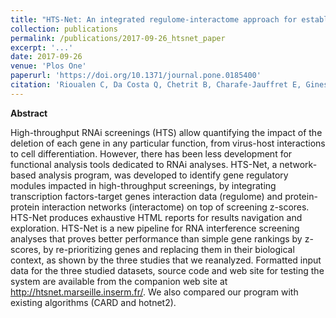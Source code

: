 ```yaml
---
title: "HTS-Net: An integrated regulome-interactome approach for establishing network regulation models in high-throughput screenings"
collection: publications
permalink: /publications/2017-09-26_htsnet_paper
excerpt: '...'
date: 2017-09-26
venue: 'Plos One'
paperurl: 'https://doi.org/10.1371/journal.pone.0185400'
citation: 'Rioualen C, Da Costa Q, Chetrit B, Charafe-Jauffret E, Ginestier C, Bidaut G (2017) HTS-Net: An integrated regulome-interactome approach for establishing network regulation models in high-throughput screenings. PLoS ONE 12(9): e0185400. https://doi.org/10.1371/journal.pone.0185400'
---
```


**Abstract**

High-throughput RNAi screenings (HTS) allow quantifying the impact of the deletion of each gene in any particular function, 
from virus-host interactions to cell differentiation. However, there has been less development for functional analysis tools 
dedicated to RNAi analyses. HTS-Net, a network-based analysis program, was developed to identify gene regulatory modules impacted 
in high-throughput screenings, by integrating transcription factors-target genes interaction data (regulome) 
and protein-protein interaction networks (interactome) on top of screening z-scores. HTS-Net produces exhaustive HTML reports 
for results navigation and exploration. HTS-Net is a new pipeline for RNA interference screening analyses 
that proves better performance than simple gene rankings by z-scores, by re-prioritizing genes and replacing them in their biological context, 
as shown by the three studies that we reanalyzed. Formatted input data for the three studied datasets, 
source code and web site for testing the system are available from the companion web site at http://htsnet.marseille.inserm.fr/. 
We also compared our program with existing algorithms (CARD and hotnet2).



